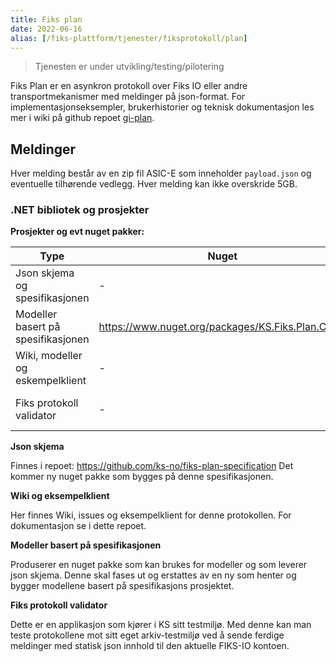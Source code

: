 ```yaml
---
title: Fiks plan
date: 2022-06-16
alias: [/fiks-plattform/tjenester/fiksprotokoll/plan]
---
```


> Tjenesten er under utvikling/testing/pilotering

Fiks Plan er en asynkron protokoll over Fiks IO eller andre transportmekanismer med meldinger på json-format.
For implementasjonseksempler, brukerhistorier og teknisk dokumentasjon les mer i wiki på github repoet [gi-plan](https://github.com/ks-no/gi-plan/wiki).

## Meldinger

Hver melding består av en zip fil ASIC-E som inneholder `payload.json` og eventuelle tilhørende vedlegg.
Hver melding kan ikke overskride 5GB.

### .NET bibliotek og prosjekter

**Prosjekter og evt nuget pakker:**

| Type                               | Nuget                                                                                                           | Github                                                       |
|------------------------------------|-----------------------------------------------------------------------------------------------------------------|--------------------------------------------------------------| 
| Json skjema og spesifikasjonen     | -                                                                                                               | https://github.com/ks-no/fiks-plan-specification             |
| Modeller basert på spesifikasjonen | https://www.nuget.org/packages/KS.Fiks.Plan.Client                                                                                                                | https://github.com/ks-no/fiks-plan-client-dotnet             |
| Wiki, modeller og eskempelklient   | -                                                                                                               | https://github.com/ks-no/gi-plan                             |
| Fiks protokoll validator           | -                                                                                                               | https://github.com/ks-no/fiks-protokoll-validator            |

**Json skjema**

Finnes i repoet: https://github.com/ks-no/fiks-plan-specification
Det kommer ny nuget pakke som bygges på denne spesifikasjonen.

**Wiki og eksempelklient**

Her finnes Wiki, issues og eksempelklient for denne protokollen.
For dokumentasjon se i dette repoet.

**Modeller basert på spesifikasjonen**

Produserer en nuget pakke som kan brukes for modeller og som leverer json skjema.
Denne skal fases ut og erstattes av en ny som henter og bygger modellene basert på spesifikasjons prosjektet.

**Fiks protokoll validator**

Dette er en applikasjon som kjører i KS sitt testmiljø. Med denne kan man teste protokollene mot sitt eget arkiv-testmiljø ved å sende ferdige meldinger med statisk json innhold til den aktuelle FIKS-IO kontoen.



